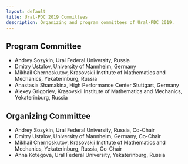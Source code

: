 ```yaml
---
layout: default
title: Ural-PDC 2019 Committees
description: Organizing and program committees of Ural-PDC 2019.
---
```


## Program Committee

* Andrey Sozykin, Ural Federal University, Russia
* Dmitry Ustalov, University of Mannheim, Germany
* Mikhail Chernoskutov, Krasovskii Institute of Mathematics and Mechanics, Yekaterinburg, Russia
* Anastasia Shamakina, High Performance Center Stuttgart, Germany
* Alexey Grigoriev, Krasovskii Institute of Mathematics and Mechanics, Yekaterinburg, Russia

## Organizing Committee

* Andrey Sozykin, Ural Federal University, Russia, Co-Chair
* Dmitry Ustalov, University of Mannheim, Germany, Co-Chair
* Mikhail Chernoskutov, Krasovskii Institute of Mathematics and Mechanics, Yekaterinburg, Russia, Co-Chair
* Anna Kotegova, Ural Federal University, Yekaterinburg, Russia
